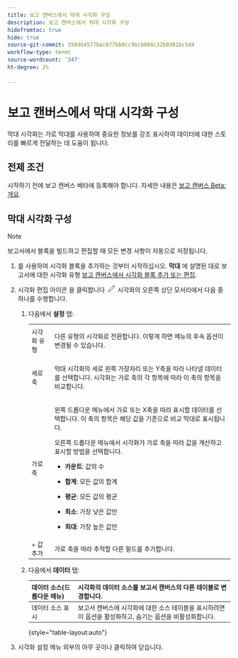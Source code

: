 ```yaml
---
title: 보고 캔버스에서 막대 시각화 구성
description: 보고 캔버스에서 막대 시각화 구성
hidefromtoc: true
hide: true
source-git-commit: 350d64577bac677bb0cc9bcb804c32b0301bc5d4
workflow-type: tm+mt
source-wordcount: '347'
ht-degree: 2%

---
```



# 보고 캔버스에서 막대 시각화 구성

막대 시각화는 가로 막대를 사용하여 중요한 정보를 강조 표시하여 데이터에 대한 스토리를 빠르게 전달하는 데 도움이 됩니다.

## 전제 조건

시작하기 전에 보고 캔버스 베타에 등록해야 합니다. 자세한 내용은 [보고 캔버스 Beta: 개요](/help/quicksilver/product-announcements/betas/canvas-dashboards-beta/reporting-canvas-beta-overview.md).

## 막대 시각화 구성

>[!NOTE]
>
>보고서에서 블록을 빌드하고 편집할 때 모든 변경 사항이 자동으로 저장됩니다.

1. 를 사용하여 시각화 블록을 추가하는 것부터 시작하십시오. **막대** 에 설명된 대로 보고서에 대한 시각화 유형 [보고 캔버스에서 시각화 블록 추가 또는 편집](../../../reports-and-dashboards/reporting-canvas/visualization-blocks/add-or-edit-report-visualization.md).

1. 시각화 편집 아이콘 을 클릭합니다 ![](assets/edit-icon.png) 시각화의 오른쪽 상단 모서리에서 다음 중 하나를 수행합니다.

   1. 다음에서 **설정** 탭:

      <table style="table-layout:auto">
       <col>
       <col>
       <tbody>
        <tr>
         <td role="rowheader">시각화 유형</td>
         <td><p>다른 유형의 시각화로 전환합니다. 이렇게 하면 메뉴의 후속 옵션이 변경될 수 있습니다.</p></td>
        </tr>
        <tr>
         <td role="rowheader">세로 축</td>
         <td><p>막대 시각화의 세로 왼쪽 가장자리 또는 Y축을 따라 나타낼 데이터를 선택합니다. 시각화는 가로 축의 각 항목에 따라 이 축의 항목을 비교합니다.</p></td>
        </tr>
        <tr>
         <td role="rowheader">가로축</td>
         <td><p>왼쪽 드롭다운 메뉴에서 가로 또는 X축을 따라 표시할 데이터를 선택합니다. 이 축의 항목은 해당 값을 기준으로 비교 막대로 표시됩니다.</p><p>오른쪽 드롭다운 메뉴에서 시각화가 가로 축을 따라 값을 계산하고 표시할 방법을 선택합니다.</p>
          <ul>
           <li><p><b>카운트</b>: 값의 수</p></li>
           <li><p><b>합계</b>: 모든 값의 합계 </p></li>
           <li><p><b>평균</b>: 모든 값의 평균</p></li>
           <li><p><b>최소</b>: 가장 낮은 값만</p></li>
           <li><p><b>최대</b>: 가장 높은 값만</p></li>
          </ul></td>
        </tr>
        <tr>
         <td role="rowheader">+ 값 추가</td>
         <td>가로 축을 따라 추적할 다른 필드를 추가합니다.</td>
        </tr>
       </tbody>
      </table>

   1. 다음에서 **데이터** 탭:

      | 데이터 소스(드롭다운 메뉴) | 시각화의 데이터 소스를 보고서 캔버스의 다른 테이블로 변경합니다. |
      |---|---|
      | 데이터 소스 표시 | 보고서 캔버스에 시각화에 대한 소스 테이블을 표시하려면 이 옵션을 활성화하고, 숨기는 옵션을 비활성화합니다. |

      {style="table-layout:auto"}

      <!--   
      NOLAN-FLAG: convert table to html. 
      -->

1. 시각화 설정 메뉴 외부의 아무 곳이나 클릭하여 닫습니다.
